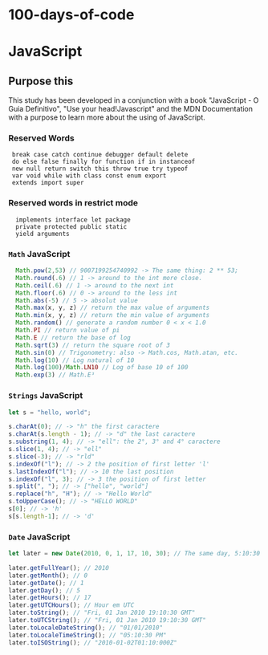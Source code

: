 # 100-days-of-code

# JavaScript

## Purpose this
This study has been developed in a conjunction with a book "JavaScript - O Guia Definitivo", "Use your head!Javascript" and the MDN Documentation with a purpose to learn more about the using of JavaScript.

### Reserved Words
```shell
 break case catch continue debugger default delete
 do else false finally for function if in instanceof 
 new null return switch this throw true try typeof
 var void while with class const enum export
 extends import super
 ```
### Reserved words in restrict mode
```shell
  implements interface let package
  private protected public static
  yield arguments
```

### `Math` JavaScript
```javascript
  Math.pow(2,53) // 9007199254740992 -> The same thing: 2 ** 53;
  Math.round(.6) // 1 -> around to the int more close.
  Math.ceil(.6) // 1 -> around to the next int
  Math.floor(.6) // 0 -> around to the less int
  Math.abs(-5) // 5 -> absolut value
  Math.max(x, y, z) // return the max value of arguments
  Math.min(x, y, z) // return the min value of arguments
  Math.random() // generate a random number 0 < x < 1.0
  Math.PI // return value of pi
  Math.E // return the base of log
  Math.sqrt(3) // return the square root of 3
  Math.sin(0) // Trigonometry: also -> Math.cos, Math.atan, etc.
  Math.log(10) // Log natural of 10
  Math.log(100)/Math.LN10 // Log of base 10 of 100
  Math.exp(3) // Math.E³
```

### `Strings` JavaScript

```javascript
let s = "hello, world";

s.charAt(0); // -> "h" the first caractere
s.charAt(s.length - 1); // -> "d" the last caractere
s.substring(1, 4); // -> "ell": the 2°, 3° and 4° caractere
s.slice(1, 4); // -> "ell"
s.slice(-3); // -> "rld"
s.indexOf("l"); // -> 2 the position of first letter 'l'
s.lastIndexOf("l"); // -> 10 the last position
s.indexOf("l", 3); // -> 3 the position of first letter
s.split(", "); // -> ["hello", "world"]
s.replace("h", "H"); // -> "Hello World"
s.toUpperCase(); // -> "HELLO WORLD"
s[0]; // -> 'h'
s[s.length-1]; // -> 'd'
```

### `Date` JavaScript
```javascript
let later = new Date(2010, 0, 1, 17, 10, 30); // The same day, 5:10:30 afternoon, local hour.

later.getFullYear(); // 2010
later.getMonth(); // 0
later.getDate(); // 1
later.getDay(); // 5
later.getHours(); // 17
later.getUTCHours(); // Hour em UTC
later.toString(); // "Fri, 01 Jan 2010 19:10:30 GMT"
later.toUTCString(); // "Fri, 01 Jan 2010 19:10:30 GMT"
later.toLocaleDateString(); // "01/01/2010"
later.toLocaleTimeString(); // "05:10:30 PM"
later.toISOString(); // "2010-01-02T01:10:000Z"
```